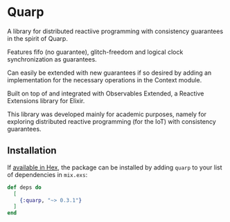 # Quarp

A library for distributed reactiive programming with consistency guarantees in the spirit of Quarp.

Features fifo (no guarantee), glitch-freedom and logical clock synchronization as guarantees.

Can easily be extended with new guarantees if so desired by adding an implementation for the necessary operations in the Context module.

Built on top of and integrated with Observables Extended, a Reactive Extensions library for Elixir.

This library was developed mainly for academic purposes, namely for exploring distributed reactive programming (for the IoT) with consistency guarantees.

## Installation

If [available in Hex](https://hex.pm/docs/publish), the package can be installed
by adding `quarp` to your list of dependencies in `mix.exs`:

```elixir
def deps do
  [
    {:quarp, "~> 0.3.1"}
  ]
end
```